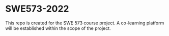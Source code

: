 # SWE573-2022
This repo is created for the SWE 573 course project. A co-learning platform will be established within the scope of the project.
